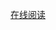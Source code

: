 [在线阅读](http://htmlpreview.github.io/?https://github.com/CoderAngle/machine-learing-code/blob/master/%E6%95%B0%E5%AD%A6%E5%85%AC%E5%BC%8F/math%20methods.slides.html)

